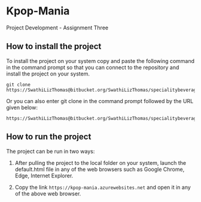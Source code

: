 # Kpop-Mania
Project Development - Assignment Three

## How to install the project
To install the project on your system copy and paste the following command in the command prompt so that you can connect to the repository and install the project on your system.
```
git clone https://SwathiLizThomas@bitbucket.org/SwathiLizThomas/specialitybeveragespricecalculator.git
```

Or you can also enter git clone in the command prompt followed by the URL given below:
```
https://SwathiLizThomas@bitbucket.org/SwathiLizThomas/specialitybeveragespricecalculator.git
```

## How to run the project
The project can be run in two ways:

1) After pulling the project to the local folder on your system, launch the default.html file in any of the web browsers such as Google Chrome, Edge, Internet Explorer.

2) Copy the link ```https://kpop-mania.azurewebsites.net``` and open it in any of the above web browser.

